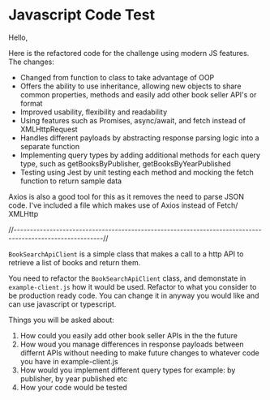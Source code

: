# Javascript Code Test

Hello, 

Here is the refactored code for the challenge using modern JS features. The changes:

- Changed from function to class to take advantage of OOP
- Offers the ability to use inheritance, allowing new objects to share common properties, methods and easily add other book seller API's or format 
- Improved usability, flexibility and readability 
- Using features such as Promises, async/await, and fetch instead of XMLHttpRequest
- Handles different payloads by abstracting response parsing logic into a separate function
- Implementing query types by adding additional methods for each query type, such as getBooksByPublisher, getBooksByYearPublished
- Testing using Jest by unit testing each method and mocking the fetch function to return sample data


Axios is also a good tool for this as it removes the need to parse JSON code. I've included a file which makes use of Axios instead of Fetch/ XMLHttp

//---------------------------------------------------------------------------------------------------------//

`BookSearchApiClient` is a simple class that makes a call to a http API to retrieve a list of books and return them.

You need to refactor the `BookSearchApiClient` class, and demonstate in `example-client.js` how it would be used. Refactor to what you consider to be production ready code. You can change it in anyway you would like and can use javascript or typescript.

Things you will be asked about:

1. How could you easily add other book seller APIs in the the future
2. How woud you manage differences in response payloads between differnt APIs without needing to make future changes to whatever code you have in example-client.js
3. How would you implement different query types for example: by publisher, by year published etc
4. How your code would be tested
